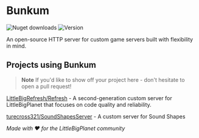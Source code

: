 # Bunkum

![Nuget downloads](https://img.shields.io/nuget/dt/Bunkum?color=blue&label=nuget%20downloads&logo=nuget)
![Version](https://img.shields.io/nuget/v/Bunkum?label=version)

An open-source HTTP server for custom game servers built with flexibility in mind.

## Projects using Bunkum

> **Note**
> If you'd like to show off your project here - don't hesitate to open a pull request!

[LittleBigRefresh/Refresh](https://github.com/LittleBigRefresh/Refresh) - A second-generation custom server for LittleBigPlanet that focuses on code quality and reliability. 

[turecross321/SoundShapesServer](https://github.com/turecross321/SoundShapesServer) - A custom server for Sound Shapes

*Made with :heart: for the LittleBigPlanet community*
